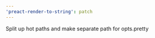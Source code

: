 ```yaml
---
'preact-render-to-string': patch
---
```


Split up hot paths and make separate path for opts.pretty
